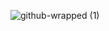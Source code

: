 ![github-wrapped (1)](https://github.com/flexchar/flexchar/assets/9198896/686fbf2b-aa03-4d6b-b8fb-fa5748b540d9)
